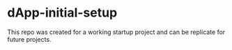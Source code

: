 # dApp-initial-setup
This repo was created for a working startup project and can be replicate for future projects.
